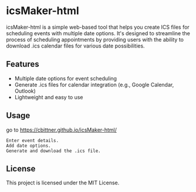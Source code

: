 # icsMaker-html

icsMaker-html is a simple web-based tool that helps you create ICS files for scheduling events with multiple date options. It's designed to streamline the process of scheduling appointments by providing users with the ability to download .ics calendar files for various date possibilities.

## Features
- Multiple date options for event scheduling
- Generate .ics files for calendar integration (e.g., Google Calendar, Outlook)
- Lightweight and easy to use

## Usage
go to https://cbittner.github.io/icsMaker-html/

    Enter event details.
    Add date options.
    Generate and download the .ics file.

## License
This project is licensed under the MIT License.
